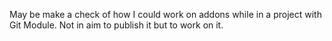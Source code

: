 

May be make a check of how I could work on addons while in a project with Git Module.
Not in aim to publish it but to work on it.
